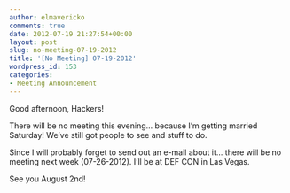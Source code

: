 ```yaml
---
author: elmavericko
comments: true
date: 2012-07-19 21:27:54+00:00
layout: post
slug: no-meeting-07-19-2012
title: '[No Meeting] 07-19-2012'
wordpress_id: 153
categories:
- Meeting Announcement
---
```


Good afternoon, Hackers!

There will be no meeting this evening… because I’m getting married Saturday!
We’ve still got people to see and stuff to do.

Since I will probably forget to send out an e-mail about it… there will be no meeting next week (07-26-2012).
I’ll be at DEF CON in Las Vegas.

See you August 2nd!

